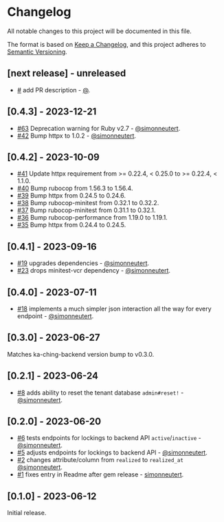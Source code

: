 # Changelog

All notable changes to this project will be documented in this file.

The format is based on [Keep a Changelog](https://keepachangelog.com/en/1.0.0/),
and this project adheres to [Semantic Versioning](https://semver.org/spec/v2.0.0.html).

## [next release] - unreleased

- [#<PRNUMBER>](https://github.com/simonneutert/ka-ching-client/pull/<PRNUMBER>) add PR description - [@<username>](https://github.com/<username>).

## [0.4.3] - 2023-12-21

- [#63](https://github.com/simonneutert/ka-ching-client/pull/63) Deprecation warning for Ruby v2.7 - [@simonneutert](https://github.com/simonneutert).
- [#42](https://github.com/simonneutert/ka-ching-client/pull/42) Bump httpx to 1.0.2 - [@simonneutert](https://github.com/simonneutert).

## [0.4.2] - 2023-10-09

- [#41](https://github.com/simonneutert/ka-ching-client/pull/41) Update httpx requirement from >= 0.22.4, < 0.25.0 to >= 0.22.4, < 1.1.0.
- [#40](https://github.com/simonneutert/ka-ching-client/pull/40) Bump rubocop from 1.56.3 to 1.56.4.
- [#39](https://github.com/simonneutert/ka-ching-client/pull/39) Bump httpx from 0.24.5 to 0.24.6.
- [#38](https://github.com/simonneutert/ka-ching-client/pull/38) Bump rubocop-minitest from 0.32.1 to 0.32.2.
- [#37](https://github.com/simonneutert/ka-ching-client/pull/37) Bump rubocop-minitest from 0.31.1 to 0.32.1.
- [#36](https://github.com/simonneutert/ka-ching-client/pull/36) Bump rubocop-performance from 1.19.0 to 1.19.1.
- [#35](https://github.com/simonneutert/ka-ching-client/pull/35) Bump httpx from 0.24.4 to 0.24.5.

## [0.4.1] - 2023-09-16

- [#19](https://github.com/simonneutert/ka-ching-client/pull/19) upgrades dependencies - [@simonneutert](https://github.com/simonneutert).
- [#23](https://github.com/simonneutert/ka-ching-client/pull/23) drops minitest-vcr dependency - [@simonneutert](https://github.com/simonneutert).

## [0.4.0] - 2023-07-11

- [#18](https://github.com/simonneutert/ka-ching-client/pull/18) implements a much simpler json interaction all the way for every endpoint - [@simonneutert](https://github.com/simonneutert).

## [0.3.0] - 2023-06-27

Matches ka-ching-backend version bump to v0.3.0.

## [0.2.1] - 2023-06-24

- [#8](https://github.com/simonneutert/ka-ching-client/pull/8) adds ability to reset the tenant database `admin#reset!` - [@simonneutert](https://github.com/simonneutert).

## [0.2.0] - 2023-06-20

- [#6](https://github.com/simonneutert/ka-ching-client/pull/6) tests endpoints for lockings to backend API `active`/`inactive` - [@simonneutert](https://github.com/simonneutert).
- [#5](https://github.com/simonneutert/ka-ching-client/pull/5) adjusts endpoints for lockings to backend API - [@simonneutert](https://github.com/simonneutert).
- [#2](https://github.com/simonneutert/ka-ching-backend/pull/2) changes attribute/column from `realized` to `realized_at` [@simonneutert](https://github.com/simonneutert).
- [#1](https://github.com/simonneutert/ka-ching-client/pull/1) fixes entry in Readme after gem release - [simonneutert](https://github.com/simonneutert).

## [0.1.0] - 2023-06-12

Initial release.
